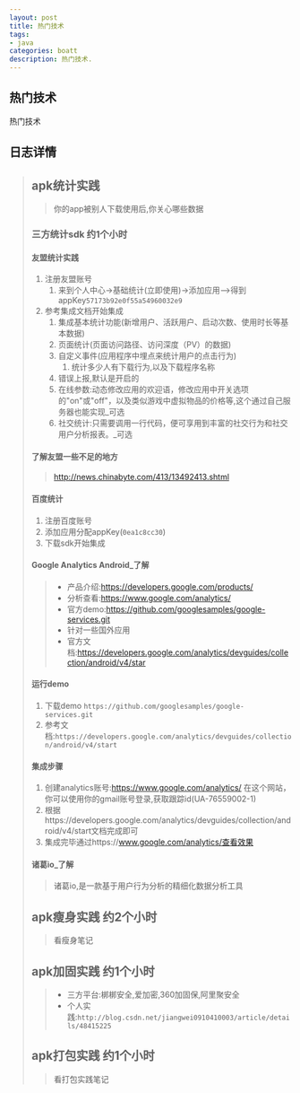 ```yaml
---
layout: post
title: 热门技术
tags:
- java
categories: boatt
description: 热门技术.
---
```

## 热门技术
热门技术

<!-- more -->
## 日志详情

> ## apk统计实践
>
> > 你的app被别人下载使用后,你关心哪些数据
>
> ### 三方统计sdk 约1个小时
>
> #### 友盟统计实践
>
> 1. 注册友盟账号
>    1. 来到个人中心->基础统计(立即使用)->添加应用-->得到appKey`57173b92e0f55a54960032e9`
> 2. 参考集成文档开始集成
>    1. 集成基本统计功能(新增用户、活跃用户、启动次数、使用时长等基本数据)
>    2. 页面统计(页面访问路径、访问深度（PV）的数据)
>    3. 自定义事件(应用程序中埋点来统计用户的点击行为)
>       1. 统计多少人有下载行为,以及下载程序名称
>    4. 错误上报,默认是开启的
>    5. 在线参数:动态修改应用的欢迎语，修改应用中开关选项的"on"或"off"，以及类似游戏中虚拟物品的价格等,这个通过自己服务器也能实现_可选
>    6. 社交统计:只需要调用一行代码，便可享用到丰富的社交行为和社交用户分析报表。_可选
>
> #### 了解友盟一些不足的地方
>
> > http://news.chinabyte.com/413/13492413.shtml
>
> #### 百度统计
>
> 1. 注册百度账号
> 2. 添加应用分配appKey(`0ea1c8cc30`)
> 3. 下载sdk开始集成
>
> #### Google Analytics Android_了解
>
> > - 产品介绍:https://developers.google.com/products/
> > - 分析查看:https://www.google.com/analytics/
> > - 官方demo:https://github.com/googlesamples/google-services.git
> > - 针对一些国外应用
> > - 官方文档:https://developers.google.com/analytics/devguides/collection/android/v4/star
>
> #### 运行demo
>
> 1. 下载demo `https://github.com/googlesamples/google-services.git`
> 2. 参考文档:`https://developers.google.com/analytics/devguides/collection/android/v4/start`
>
> #### 集成步骤
>
> 1. 创建analytics账号:https://www.google.com/analytics/ 在这个网站，你可以使用你的gmail账号登录,获取跟踪id(UA-76559002-1)
> 2. 根据https://developers.google.com/analytics/devguides/collection/android/v4/start文档完成即可
> 3. 集成完毕通过https://www.google.com/analytics/查看效果
>
> #### 诸葛io_了解
>
> > 诸葛io,是一款基于用户行为分析的精细化数据分析工具
>
> ## apk瘦身实践 约2个小时
>
> > 看瘦身笔记
>
> ## apk加固实践 约1个小时
>
> > - 三方平台:梆梆安全,爱加密,360加固保,阿里聚安全
> > - 个人实践:`http://blog.csdn.net/jiangwei0910410003/article/details/48415225`
>
> 
>
> ## apk打包实践 约1个小时
>
> > 看打包实践笔记